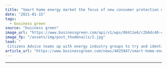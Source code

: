 ```yaml
---
title: "Smart home energy market the focus of new consumer protection drive"
date: "2021-01-15"
tags: 
  - business green
source: "business green"
image_url: "https://www.businessgreen.com/api/v1/wps/80411e6/c2b6dc40-caf7-4437-b475-2e950c310599/3/iStock-1211458474-smart-home-meter-185x114.jpg"
image_fp: "/assets/img/post_thumbnails/2.jpg"
lead: "
 Citizens Advice teams up with energy industry groups to try and identify any gaps in consumer protections for burgeoning flexible home energy market ..."
article_url: "https://www.businessgreen.com/news/4025847/smart-home-energy-market-focus-consumer-protection-drive"
---
```


---
